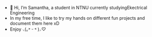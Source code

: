 - 👋 Hi, I’m Samantha, a student in NTNU currently studyingEkectrical Engineering
- In my free time, I like to try my hands on different fun projects and document them here xD
- Enjoy ⸜(｡˃ ᵕ ˂ )⸝♡


<!---
codegummy/codegummy is a ✨ special ✨ repository because its `README.md` (this file) appears on your GitHub profile.
You can click the Preview link to take a look at your changes.
--->
